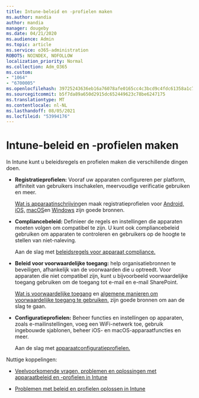 ```yaml
---
title: Intune-beleid en -profielen maken
ms.author: mandia
author: mandia
manager: dougeby
ms.date: 04/21/2020
ms.audience: Admin
ms.topic: article
ms.service: o365-administration
ROBOTS: NOINDEX, NOFOLLOW
localization_priority: Normal
ms.collection: Adm_O365
ms.custom:
- "1064"
- "6700005"
ms.openlocfilehash: 39725243636eb16a76078afe0165cc4c3bcd9c4fdc61358a1c75b6b310956c41
ms.sourcegitcommit: b5f7da89a650d2915dc652449623c78be6247175
ms.translationtype: MT
ms.contentlocale: nl-NL
ms.lasthandoff: 08/05/2021
ms.locfileid: "53994176"
---
```

# <a name="creating-intune-policy-and-profiles"></a>Intune-beleid en -profielen maken

In Intune kunt u beleidsregels en profielen maken die verschillende dingen doen.

- **Registratieprofielen:** Vooraf uw apparaten configureren per platform, affiniteit van gebruikers inschakelen, meervoudige verificatie gebruiken en meer.

  [Wat is apparaatinschrijving](https://docs.microsoft.com/intune/device-enrollment)en maak registratieprofielen voor [Android,](https://docs.microsoft.com/intune/android-enroll) [iOS,](https://docs.microsoft.com/intune/ios-enroll) [macOS](https://docs.microsoft.com/intune/macos-enroll)en [Windows](https://docs.microsoft.com/intune/windows-enrollment-methods) zijn goede bronnen.

- **Compliancebeleid:** Definieer de regels en instellingen die apparaten moeten volgen om compatibel te zijn. U kunt ook compliancebeleid gebruiken om apparaten te controleren en gebruikers op de hoogte te stellen van niet-naleving.

  Aan de slag met [beleidsregels voor apparaat compliance.](https://docs.microsoft.com/intune/device-compliance-get-started)
- **Beleid voor voorwaardelijke toegang:** help organisatiebronnen te beveiligen, afhankelijk van de voorwaarden die u optreedt. Voor apparaten die niet compatibel zijn, kunt u bijvoorbeeld voorwaardelijke toegang gebruiken om de toegang tot e-mail en e-mail SharePoint.

  [Wat is voorwaardelijke toegang](https://docs.microsoft.com/intune/conditional-access) en [algemene manieren om voorwaardelijke toegang te gebruiken,](https://docs.microsoft.com/intune/conditional-access-intune-common-ways-use) zijn goede bronnen om aan de slag te gaan.

- **Configuratieprofielen:** Beheer functies en instellingen op apparaten, zoals e-mailinstellingen, voeg een WiFi-netwerk toe, gebruik ingebouwde sjablonen, beheer iOS- en macOS-apparaatfuncties en meer.

  Aan de slag met [apparaatconfiguratieprofielen.](https://docs.microsoft.com/intune/device-profiles)

Nuttige koppelingen:

- [Veelvoorkomende vragen, problemen en oplossingen met apparaatbeleid en -profielen in Intune](https://docs.microsoft.com/intune/device-profile-troubleshoot)

- [Problemen met beleid en profielen oplossen in Intune](https://docs.microsoft.com/troubleshoot/mem/intune/troubleshoot-policies-in-microsoft-intune)
